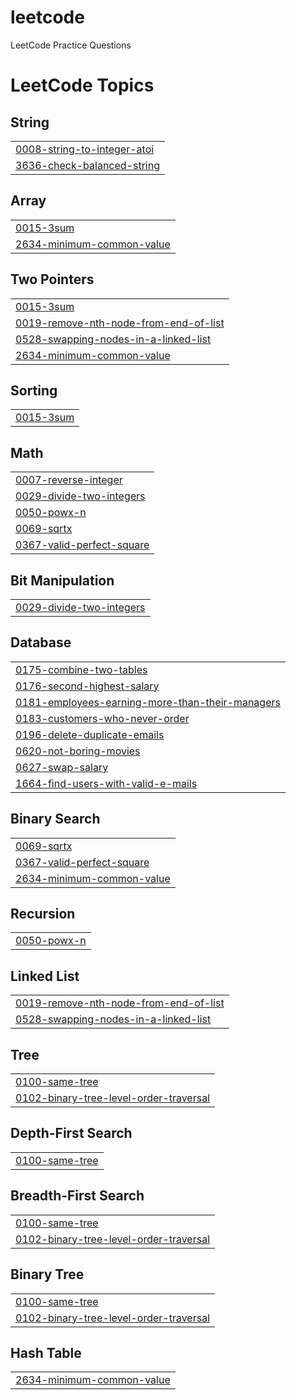 # leetcode
LeetCode Practice Questions

<!---LeetCode Topics Start-->
# LeetCode Topics
## String
|  |
| ------- |
| [0008-string-to-integer-atoi](https://github.com/Zaeem2141/leetcode/tree/master/0008-string-to-integer-atoi) |
| [3636-check-balanced-string](https://github.com/Zaeem2141/leetcode/tree/master/3636-check-balanced-string) |
## Array
|  |
| ------- |
| [0015-3sum](https://github.com/Zaeem2141/leetcode/tree/master/0015-3sum) |
| [2634-minimum-common-value](https://github.com/Zaeem2141/leetcode/tree/master/2634-minimum-common-value) |
## Two Pointers
|  |
| ------- |
| [0015-3sum](https://github.com/Zaeem2141/leetcode/tree/master/0015-3sum) |
| [0019-remove-nth-node-from-end-of-list](https://github.com/Zaeem2141/leetcode/tree/master/0019-remove-nth-node-from-end-of-list) |
| [0528-swapping-nodes-in-a-linked-list](https://github.com/Zaeem2141/leetcode/tree/master/0528-swapping-nodes-in-a-linked-list) |
| [2634-minimum-common-value](https://github.com/Zaeem2141/leetcode/tree/master/2634-minimum-common-value) |
## Sorting
|  |
| ------- |
| [0015-3sum](https://github.com/Zaeem2141/leetcode/tree/master/0015-3sum) |
## Math
|  |
| ------- |
| [0007-reverse-integer](https://github.com/Zaeem2141/leetcode/tree/master/0007-reverse-integer) |
| [0029-divide-two-integers](https://github.com/Zaeem2141/leetcode/tree/master/0029-divide-two-integers) |
| [0050-powx-n](https://github.com/Zaeem2141/leetcode/tree/master/0050-powx-n) |
| [0069-sqrtx](https://github.com/Zaeem2141/leetcode/tree/master/0069-sqrtx) |
| [0367-valid-perfect-square](https://github.com/Zaeem2141/leetcode/tree/master/0367-valid-perfect-square) |
## Bit Manipulation
|  |
| ------- |
| [0029-divide-two-integers](https://github.com/Zaeem2141/leetcode/tree/master/0029-divide-two-integers) |
## Database
|  |
| ------- |
| [0175-combine-two-tables](https://github.com/Zaeem2141/leetcode/tree/master/0175-combine-two-tables) |
| [0176-second-highest-salary](https://github.com/Zaeem2141/leetcode/tree/master/0176-second-highest-salary) |
| [0181-employees-earning-more-than-their-managers](https://github.com/Zaeem2141/leetcode/tree/master/0181-employees-earning-more-than-their-managers) |
| [0183-customers-who-never-order](https://github.com/Zaeem2141/leetcode/tree/master/0183-customers-who-never-order) |
| [0196-delete-duplicate-emails](https://github.com/Zaeem2141/leetcode/tree/master/0196-delete-duplicate-emails) |
| [0620-not-boring-movies](https://github.com/Zaeem2141/leetcode/tree/master/0620-not-boring-movies) |
| [0627-swap-salary](https://github.com/Zaeem2141/leetcode/tree/master/0627-swap-salary) |
| [1664-find-users-with-valid-e-mails](https://github.com/Zaeem2141/leetcode/tree/master/1664-find-users-with-valid-e-mails) |
## Binary Search
|  |
| ------- |
| [0069-sqrtx](https://github.com/Zaeem2141/leetcode/tree/master/0069-sqrtx) |
| [0367-valid-perfect-square](https://github.com/Zaeem2141/leetcode/tree/master/0367-valid-perfect-square) |
| [2634-minimum-common-value](https://github.com/Zaeem2141/leetcode/tree/master/2634-minimum-common-value) |
## Recursion
|  |
| ------- |
| [0050-powx-n](https://github.com/Zaeem2141/leetcode/tree/master/0050-powx-n) |
## Linked List
|  |
| ------- |
| [0019-remove-nth-node-from-end-of-list](https://github.com/Zaeem2141/leetcode/tree/master/0019-remove-nth-node-from-end-of-list) |
| [0528-swapping-nodes-in-a-linked-list](https://github.com/Zaeem2141/leetcode/tree/master/0528-swapping-nodes-in-a-linked-list) |
## Tree
|  |
| ------- |
| [0100-same-tree](https://github.com/Zaeem2141/leetcode/tree/master/0100-same-tree) |
| [0102-binary-tree-level-order-traversal](https://github.com/Zaeem2141/leetcode/tree/master/0102-binary-tree-level-order-traversal) |
## Depth-First Search
|  |
| ------- |
| [0100-same-tree](https://github.com/Zaeem2141/leetcode/tree/master/0100-same-tree) |
## Breadth-First Search
|  |
| ------- |
| [0100-same-tree](https://github.com/Zaeem2141/leetcode/tree/master/0100-same-tree) |
| [0102-binary-tree-level-order-traversal](https://github.com/Zaeem2141/leetcode/tree/master/0102-binary-tree-level-order-traversal) |
## Binary Tree
|  |
| ------- |
| [0100-same-tree](https://github.com/Zaeem2141/leetcode/tree/master/0100-same-tree) |
| [0102-binary-tree-level-order-traversal](https://github.com/Zaeem2141/leetcode/tree/master/0102-binary-tree-level-order-traversal) |
## Hash Table
|  |
| ------- |
| [2634-minimum-common-value](https://github.com/Zaeem2141/leetcode/tree/master/2634-minimum-common-value) |
<!---LeetCode Topics End-->